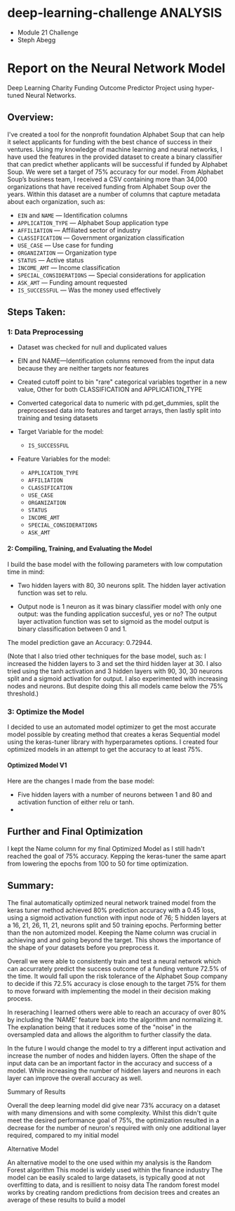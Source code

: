 # deep-learning-challenge ANALYSIS
- Module 21 Challenge
- Steph Abegg

# Report on the Neural Network Model

Deep Learning Charity Funding Outcome Predictor Project using hyper-tuned Neural Networks.

## Overview:

I've created a tool for the nonprofit foundation Alphabet Soup that can help it select applicants for funding with the best chance of success in their ventures. Using my knowledge of machine learning and neural networks, I have used the features in the provided dataset to create a binary classifier that can predict whether applicants will be successful if funded by Alphabet Soup. We were set a target of 75% accuracy for our model. From Alphabet Soup’s business team, I received a CSV containing more than 34,000 organizations that have received funding from Alphabet Soup over the years. Within this dataset are a number of columns that capture metadata about each organization, such as:

- `EIN` and `NAME` — Identification columns
- `APPLICATION_TYPE` — Alphabet Soup application type
- `AFFILIATION` — Affiliated sector of industry
- `CLASSIFICATION` — Government organization classification
- `USE_CASE` — Use case for funding
- `ORGANIZATION` — Organization type
- `STATUS` — Active status
- `INCOME_AMT` — Income classification
- `SPECIAL_CONSIDERATIONS` — Special considerations for application
- `ASK_AMT` — Funding amount requested
- `IS_SUCCESSFUL` — Was the money used effectively

## Steps Taken:

### 1: Data Preprocessing

- Dataset was checked for null and duplicated values

- EIN and NAME—Identification columns removed from the input data because they are neither targets nor features 

- Created cutoff point to bin "rare" categorical variables together in a new value, Other for both CLASSIFICATION and APPLICATION_TYPE 

- Converted categorical data to numeric with pd.get_dummies, split the preprocessed data into features and target arrays, then lastly split into training and tesing datasets 

- Target Variable for the model:

    - `IS_SUCCESSFUL`
      
- Feature Variables for the model:

    - `APPLICATION_TYPE`
    - `AFFILIATION`
    - `CLASSIFICATION`
    - `USE_CASE`
    - `ORGANIZATION`
    - `STATUS`
    - `INCOME_AMT`
    - `SPECIAL_CONSIDERATIONS`
    - `ASK_AMT`
 
#### 2: Compiling, Training, and Evaluating the Model

I build the base model with the following parameters with low computation time in mind:

- Two hidden layers with 80, 30 neurons split. The hidden layer activation function was set to relu.

- Output node is 1 neuron as it was binary classifier model with only one output: was the funding application succesful, yes or no? The output layer activation function was set to sigmoid as the model output is binary classification between 0 and 1.

The model prediction gave an Accuracy: 0.72944.
  
(Note that I also tried other techniques for the base model, such as: I increased the hidden layers to 3 and set the third hidden layer at 30. I also tried using the tanh activation and 3 hidden layers with 90, 30, 30 neurons split and a sigmoid activation for output. I also experimented with increasing nodes and neurons. But despite doing this all models came below the 75% threshold.)

### 3: Optimize the Model

I decided to use an automated model optimizer to get the most accurate model possible by creating method that creates a keras Sequential model using the keras-tuner library with hyperparametes options. I created four optimized models in an attempt to get the accuracy to at least 75%.

#### Optimized Model V1

Here are the changes I made from the base model:

- Five hidden layers with a number of neurons between 1 and 80 and activation function of either relu or tanh.
- 




## Further and Final Optimization

I kept the Name column for my final Optimized Model as I still hadn't reached the goal of 75% accuracy. Kepping the keras-tuner the same apart from lowering the epochs from 100 to 50 for time optimization.

## Summary:

The final automatically optimized neural network trained model from the keras tuner method achieved 80% prediction accuracy with a 0.45 loss, using a sigmoid activation function with input node of 76; 5 hidden layers at a 16, 21, 26, 11, 21, neurons split and 50 training epochs. Performing better than the non automized model. Keeping the Name column was crucial in achieving and and going beyond the target. This shows the importance of the shape of your datasets before you preprocess it.

Overall we were able to consistently train and test a neural network which can accurrately predict the success outcome of a funding venture 72.5% of the time. It would fall upon the risk tolerance of the Alphabet Soup company to decide if this 72.5% accuracy is close enough to the target 75% for them to move forward with implementing the model in their decision making process.

In reseraching I learned others were able to reach an accuracy of over 80% by including the 'NAME' feature back into the algorithm and normalizing it. The explanation being that it reduces some of the "noise" in the oversampled data and allows the algorithm to further classify the data.

In the future I would change the model to try a different input activation and increase the number of nodes and hidden layers. Often the shape of the input data can be an important factor in the accuracy and success of a model. While increasing the number of hidden layers and neurons in each layer can improve the overall accuracy as well.


Summary of Results

Overall the deep learning model did give near 73% accuracy on a dataset with many dimensions and with some complexity.
Whilst this didn't quite meet the desired performance goal of 75%, the optimization resulted in a decrease for the number of neuron's required with only one additional layer required, compared to my initial model

Alternative Model

An alternative model to the one used within my analysis is the Random Forest algorithm
This model is widely used within the finance industry
The model can be easily scaled to large datasets, is typically good at not overfitting to data, and is resillient to noisy data
The random forest model works by creating random predictions from decision trees and creates an average of these results to build a model
